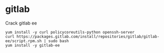 # gitlab
Crack gitlab ee

```
yum install -y curl policycoreutils-python openssh-server
curl https://packages.gitlab.com/install/repositories/gitlab/gitlab-ee/script.rpm.sh | sudo bash
yum install -y gitlab-ee
```

